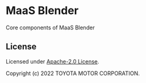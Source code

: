 # MaaS Blender 
Core components of MaaS Blender


## License

Licensed under [Apache-2.0 License](LICENSE).

Copyright (c) 2022 TOYOTA MOTOR CORPORATION.